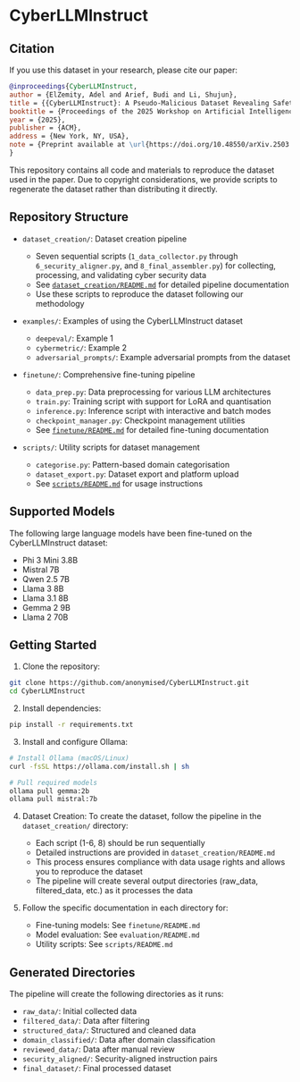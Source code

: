 # CyberLLMInstruct

## Citation

If you use this dataset in your research, please cite our paper:

```bibtex
@inproceedings{CyberLLMInstruct,
author = {ElZemity, Adel and Arief, Budi and Li, Shujun},
title = {{CyberLLMInstruct}: A Pseudo-Malicious Dataset Revealing Safety-Performance Trade-offs in Cyber Security {LLM} Fine-tuning},
booktitle = {Proceedings of the 2025 Workshop on Artificial Intelligence and Security},
year = {2025},
publisher = {ACM},
address = {New York, NY, USA},
note = {Preprint available at \url{https://doi.org/10.48550/arXiv.2503.09334}},
}
```

This repository contains all code and materials to reproduce the dataset used in the paper. Due to copyright considerations, we provide scripts to regenerate the dataset rather than distributing it directly.

## Repository Structure

* `dataset_creation/`: Dataset creation pipeline
  - Seven sequential scripts (`1_data_collector.py` through `6_security_aligner.py`, and `8_final_assembler.py`) for collecting, processing, and validating cyber security data
  - See [`dataset_creation/README.md`](dataset_creation/README.md) for detailed pipeline documentation
  - Use these scripts to reproduce the dataset following our methodology

* `examples/`: Examples of using the CyberLLMInstruct dataset
  - `deepeval/`: Example 1
  - `cybermetric/`: Example 2
  - `adversarial_prompts/`: Example adversarial prompts from the dataset

* `finetune/`: Comprehensive fine-tuning pipeline
  - `data_prep.py`: Data preprocessing for various LLM architectures
  - `train.py`: Training script with support for LoRA and quantisation
  - `inference.py`: Inference script with interactive and batch modes
  - `checkpoint_manager.py`: Checkpoint management utilities
  - See [`finetune/README.md`](finetune/README.md) for detailed fine-tuning documentation
  
* `scripts/`: Utility scripts for dataset management
  - `categorise.py`: Pattern-based domain categorisation
  - `dataset_export.py`: Dataset export and platform upload
  - See [`scripts/README.md`](scripts/README.md) for usage instructions

## Supported Models

The following large language models have been fine-tuned on the CyberLLMInstruct dataset:
- Phi 3 Mini 3.8B
- Mistral 7B
- Qwen 2.5 7B
- Llama 3 8B
- Llama 3.1 8B
- Gemma 2 9B
- Llama 2 70B


## Getting Started

1. Clone the repository:
```bash
git clone https://github.com/anonymised/CyberLLMInstruct.git
cd CyberLLMInstruct
```

2. Install dependencies:
```bash
pip install -r requirements.txt
```

3. Install and configure Ollama:
```bash
# Install Ollama (macOS/Linux)
curl -fsSL https://ollama.com/install.sh | sh

# Pull required models
ollama pull gemma:2b
ollama pull mistral:7b
```

4. Dataset Creation:
   To create the dataset, follow the pipeline in the `dataset_creation/` directory:
   - Each script (1-6, 8) should be run sequentially
   - Detailed instructions are provided in `dataset_creation/README.md`
   - This process ensures compliance with data usage rights and allows you to reproduce the dataset
   - The pipeline will create several output directories (raw_data, filtered_data, etc.) as it processes the data

5. Follow the specific documentation in each directory for:
   - Fine-tuning models: See `finetune/README.md`
   - Model evaluation: See `evaluation/README.md`
   - Utility scripts: See `scripts/README.md`

## Generated Directories

The pipeline will create the following directories as it runs:
- `raw_data/`: Initial collected data
- `filtered_data/`: Data after filtering
- `structured_data/`: Structured and cleaned data
- `domain_classified/`: Data after domain classification
- `reviewed_data/`: Data after manual review
- `security_aligned/`: Security-aligned instruction pairs
- `final_dataset/`: Final processed dataset
